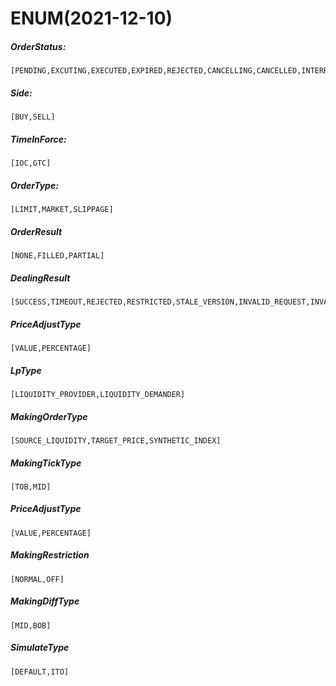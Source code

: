 # ENUM(2021-12-10)

##### OrderStatus:

```
[PENDING,EXCUTING,EXECUTED,EXPIRED,REJECTED,CANCELLING,CANCELLED,INTERRUPTED,UKNOWN]
```

##### Side:

```
[BUY,SELL]
```

##### TimeInForce:

```
[IOC,GTC]
```

##### OrderType:

```
[LIMIT,MARKET,SLIPPAGE]
```

##### OrderResult

```
[NONE,FILLED,PARTIAL]
```

##### DealingResult
```
[SUCCESS,TIMEOUT,REJECTED,RESTRICTED,STALE_VERSION,INVALID_REQUEST,INVALID_POSITION,INVALID_ORDER,INSUFFICIENT_LIQUIDITY,INSUFFICIENT_MARGIN,REDISPATCH,INTERNAL_ERROR]
```

##### PriceAdjustType
```
[VALUE,PERCENTAGE]
```

##### LpType
```
[LIQUIDITY_PROVIDER,LIQUIDITY_DEMANDER]
```

##### MakingOrderType
```
[SOURCE_LIQUIDITY,TARGET_PRICE,SYNTHETIC_INDEX]
```

##### MakingTickType
```
[TOB,MID]
```

##### PriceAdjustType
```
[VALUE,PERCENTAGE]
```

##### MakingRestriction
```
[NORMAL,OFF]
```

##### MakingDiffType
```
[MID,BOB]
```

##### SimulateType
```
[DEFAULT,ITO]
```